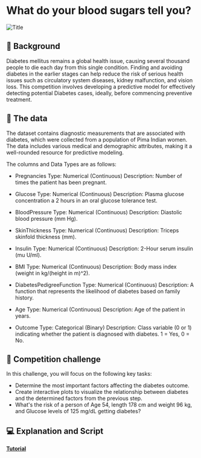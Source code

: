 # What do your blood sugars tell you?
![Title](/extra/title.jpg)
## 📖 Background

Diabetes mellitus remains a global health issue, causing several thousand people to die each day from this single condition. Finding and avoiding diabetes in the earlier stages can help reduce the risk of serious health issues such as circulatory system diseases, kidney malfunction, and vision loss. This competition involves developing a predictive model for effectively detecting potential Diabetes cases, ideally, before commencing preventive treatment.

## 💾 The data

The dataset contains diagnostic measurements that are associated with diabetes, which were collected from a population of Pima Indian women. The data includes various medical and demographic attributes, making it a well-rounded resource for predictive modeling.

The columns and Data Types are as follows:

- Pregnancies
Type: Numerical (Continuous)
Description: Number of times the patient has been pregnant.

- Glucose
Type: Numerical (Continuous)
Description: Plasma glucose concentration a 2 hours in an oral glucose tolerance test.

- BloodPressure
Type: Numerical (Continuous)
Description: Diastolic blood pressure (mm Hg).

- SkinThickness
Type: Numerical (Continuous)
Description: Triceps skinfold thickness (mm).

- Insulin
Type: Numerical (Continuous)
Description: 2-Hour serum insulin (mu U/ml).

- BMI
Type: Numerical (Continuous)
Description: Body mass index (weight in kg/(height in m)^2).

- DiabetesPedigreeFunction
Type: Numerical (Continuous)
Description: A function that represents the likelihood of diabetes based on family history.

- Age
Type: Numerical (Continuous)
Description: Age of the patient in years.

- Outcome
Type: Categorical (Binary)
Description: Class variable (0 or 1) indicating whether the patient is diagnosed with diabetes. 1 = Yes, 0 = No.

## 💪 Competition challenge

In this challenge, you will focus on the following key tasks:

- Determine the most important factors affecting the diabetes outcome.
- Create interactive plots to visualize the relationship between diabetes and the determined factors from the previous step.
- What's the risk of a person of Age 54, length 178 cm and weight 96 kg, and Glucose levels of 125 mg/dL getting diabetes?

## 💻 Explanation and Script

**[Tutorial](Analyses_route.ipynb)**